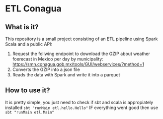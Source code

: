 # ETL Conagua

## What is it?
This repository is a small project consisting of an ETL pipeline using Spark Scala and a public API:

1. Request the follwing endpoint to download the GZIP about weather foerecast in Mexico per day by municipality: https://smn.conagua.gob.mx/tools/GUI/webservices/?method=1 
2. Converts the GZIP into a json file
3. Reads the data with Spark and write it into a parquet

## How to use it?

It is pretty simple, you just need to check if sbt and scala is appropiately installed
`sbt "runMain etl.hello.Hello"`
IF everything went good then use
`sbt "runMain etl.Main"`